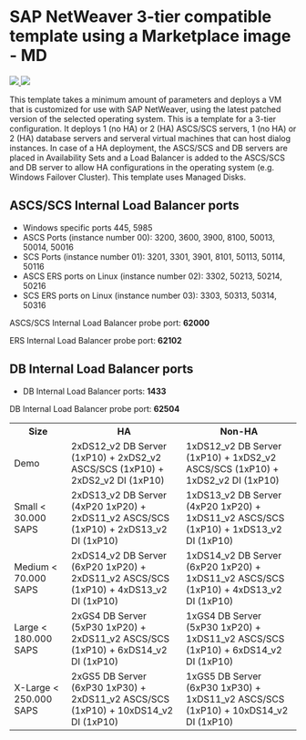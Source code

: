 # SAP NetWeaver 3-tier compatible template using a Marketplace image - MD

<a href="https://portal.azure.com/#create/Microsoft.Template/uri/https%3A%2F%2Fraw.githubusercontent.com%2FAzure%2Fazure-quickstart-templates%2Fmaster%2Fsap-3-tier-marketplace-image-md%2Fazuredeploy.json" target="_blank">
    <img src="http://azuredeploy.net/deploybutton.png"/>
</a>
<a href="http://armviz.io/#/?load=https%3A%2F%2Fraw.githubusercontent.com%2FAzure%2Fazure-quickstart-templates%2Fmaster%2Fsap-3-tier-marketplace-image-md%2Fazuredeploy.json" target="_blank">
    <img src="http://armviz.io/visualizebutton.png"/>
</a>

This template takes a minimum amount of parameters and deploys a VM that is customized for use with SAP NetWeaver, using the latest patched version of the selected operating system. This is a template for a 3-tier configuration. It deploys 1 (no HA) or 2 (HA) ASCS/SCS servers, 1 (no HA) or 2 (HA) database servers and serveral virtual machines that can host dialog instances. In case of a HA deployment, the ASCS/SCS and DB servers are placed in Availability Sets and a Load Balancer is added to the ASCS/SCS and DB server to allow HA configurations in the operating system (e.g. Windows Failover Cluster).
This template uses Managed Disks.

## ASCS/SCS Internal Load Balancer ports

* Windows specific ports 445, 5985
* ASCS Ports (instance number 00): 3200, 3600, 3900,  8100, 50013, 50014, 50016
* SCS Ports (instance number 01): 3201, 3301, 3901, 8101, 50113, 50114, 50116
* ASCS ERS ports on Linux (instance number 02): 3302, 50213, 50214, 50216
* SCS ERS ports on Linux (instance number 03): 3303, 50313, 50314, 50316

ASCS/SCS Internal Load Balancer probe port: **62000**

ERS Internal Load Balancer probe port: **62102**

## DB Internal Load Balancer ports

* DB Internal Load Balancer ports: **1433**

DB Internal Load Balancer probe port: **62504**

<table>
	<tr>
		<th>Size</th>
		<th>HA</th>
		<th>Non-HA</th>
	</tr>
	<tr>
		<td>Demo</td>
		<td>2xDS12_v2 DB Server (1xP10) + 2xDS2_v2 ASCS/SCS (1xP10) + 2xDS2_v2 DI (1xP10)</td>
		<td>1xDS12_v2 DB Server (1xP10) + 1xDS2_v2 ASCS/SCS (1xP10) + 1xDS2_v2 DI (1xP10)</td>
	</tr>
	<tr>
		<td>Small < 30.000 SAPS</td>
		<td>2xDS13_v2 DB Server (4xP20 1xP20) + 2xDS11_v2 ASCS/SCS (1xP10) + 2xDS13_v2 DI (1xP10)</td>
		<td>1xDS13_v2 DB Server (4xP20 1xP20) + 1xDS11_v2 ASCS/SCS (1xP10) + 1xDS13_v2 DI (1xP10)</td>
	</tr>
	<tr>
		<td>Medium < 70.000 SAPS</td>
		<td>2xDS14_v2 DB Server (6xP20 1xP20) + 2xDS11_v2 ASCS/SCS (1xP10) + 4xDS13_v2 DI (1xP10)</td>
		<td>1xDS14_v2 DB Server (6xP20 1xP20) + 1xDS11_v2 ASCS/SCS (1xP10) + 4xDS13_v2 DI (1xP10)</td>
	</tr>
	<tr>
		<td>Large < 180.000 SAPS</td>
		<td>2xGS4 DB Server (5xP30 1xP20) + 2xDS11_v2 ASCS/SCS (1xP10) + 6xDS14_v2 DI (1xP10)</td>
		<td>1xGS4 DB Server (5xP30 1xP20) + 1xDS11_v2 ASCS/SCS (1xP10) + 6xDS14_v2 DI (1xP10)</td>
	</tr>
	<tr>
		<td>X-Large < 250.000 SAPS</td>
		<td>2xGS5 DB Server (6xP30 1xP30) + 2xDS11_v2 ASCS/SCS (1xP10) + 10xDS14_v2 DI (1xP10)</td>
		<td>1xGS5 DB Server (6xP30 1xP30) + 1xDS11_v2 ASCS/SCS (1xP10) + 10xDS14_v2 DI (1xP10)</td>
	</tr>
</table>				
